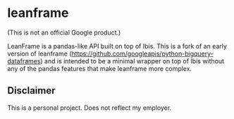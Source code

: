 # leanframe

(This is not an official Google product.)

LeanFrame is a pandas-like API built on top of Ibis. This is a fork of an early version of leanframe (https://github.com/googleapis/python-bigquery-dataframes) and is intended to be a minimal wrapper on top of Ibis without any of the pandas features that make leanframe more complex.

## Disclaimer

This is a personal project. Does not reflect my employer.
